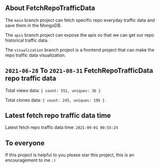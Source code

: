 ## About FetchRepoTrafficData

The `main` branch project can fetch specific repo everyday traffic data and save them in the MongoDB.

The `apis` branch project can expose the apis so that we can get our repo historical traffic data.

The `visualization` branch project is a frontend project that can make the repo traffic data visualization.

## `2021-06-28` To `2021-08-31` FetchRepoTrafficData repo traffic data

Total views data: `{ count: 552, uniques: 36 }`

Total clones data: `{ count: 245, uniques: 195 }`

## Latest fetch repo traffic data time

Latest fetch repo traffic data time: `2021-09-01 00:55:24`

## To everyone

If this project is helpful to you please star this project, this is an encouragement to me `:)`



